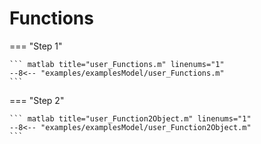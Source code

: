 # Functions

=== "Step 1"

    ``` matlab title="user_Functions.m" linenums="1"
    --8<-- "examples/examplesModel/user_Functions.m"
    ```

=== "Step 2"

    ``` matlab title="user_Function2Object.m" linenums="1"
    --8<-- "examples/examplesModel/user_Function2Object.m"
    ```


